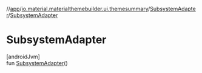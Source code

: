 //[app](../../../index.md)/[io.material.materialthemebuilder.ui.themesummary](../index.md)/[SubsystemAdapter](index.md)/[SubsystemAdapter](-subsystem-adapter.md)

# SubsystemAdapter

[androidJvm]\
fun [SubsystemAdapter](-subsystem-adapter.md)()
